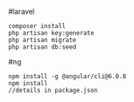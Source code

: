 #laravel
````
composer install    
php artisan key:generate        
php artisan migrate     
php artisan db:seed
````

#ng
```
npm install -g @angular/cli@6.0.8
npm install
//details in package.json
```
